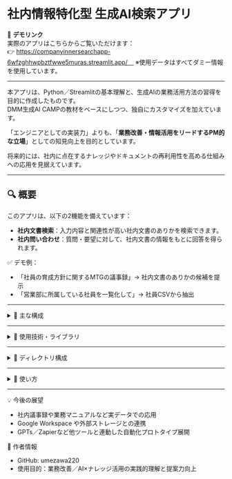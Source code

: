 # 社内情報特化型 生成AI検索アプリ

📎 **デモリンク**  
実際のアプリはこちらからご覧いただけます：  
👉 https://companyinnersearchapp-6wfzghhwpbztfwwe5muras.streamlit.app/　
※使用データはすべてダミー情報を使用しています。

---

本アプリは、Python／Streamlitの基本理解と、生成AIの業務活用方法の習得を目的に作成したものです。  
DMM生成AI CAMPの教材をベースにしつつ、独自にカスタマイズを加えています。

「エンジニアとしての実装力」よりも、「**業務改善・情報活用をリードするPM的な立場**」としての知見向上を目的としています。

将来的には、社内に点在するナレッジやドキュメントの再利用性を高める仕組みへの応用を見据えています。

---

## 🔍 概要

このアプリは、以下の2機能を備えています：

- **社内文書検索**：入力内容と関連性が高い社内文書のありかを検索できます。
- **社内問い合わせ**：質問・要望に対して、社内文書の情報をもとに回答を得られます。

✅ デモ例：
- 「社員の育成方針に関するMTGの議事録」→ 社内文書のありかの候補を提示
- 「営業部に所属している社員を一覧化して」→ 社員CSVから抽出

---

<details>
<summary>📁 主な構成</summary>

- `Streamlit` によるチャット型UI
- `OpenAI API` を使った文書ベクトル検索（RAG）
- `FAISS` による社内文書ベクトルDB構築
- CSVデータ（社員名簿）読み込み対応

</details>

---

<details>
<summary>🧠 使用技術・ライブラリ</summary>

- `LangChain`：テキスト分割・ベクトルDB連携
- `OpenAI Embeddings`：テキストのベクトル化
- `FAISS`：社内データ検索用ベクトルDB
- `Streamlit`：UI構築用フレームワーク
- `Python`：アプリ全体のベース言語

</details>

---

<details>
<summary>📁 ディレクトリ構成</summary>
   
```text
├── company_inner_search_app/
│   ├── main.py              # Streamlitアプリのメイン
│   ├── initialize.py        # データ読み込み・整形
│   ├── constants.py         # 各種設定値
│   ├── components.py        # Streamlit用UI部品
├── data/
│   ├── 社員について/
│   │   └── 社員名簿.csv     # 社員情報CSV
│   └── MTG議事録/          # 複数の社内文書
├── make_faiss_index.py      # ベクトルDB作成スクリプト
├── requirements.txt         # 必要ライブラリ一覧
```
</details> 

---

<details>
<summary>🚀 使い方</summary>
   
   ```text
1. 必要なライブラリをインストール  
   pip install -r requirements.txt
2. 環境変数 .env を作成し、OpenAIのAPIキーを設定
   OPENAI_API_KEY=your-api-key
3. ベクトルDB（FAISS）を作成
   python make_faiss_index.py
4. アプリを起動
   streamlit run company_inner_search_app/main.py
   ```
</details>

---

💡 今後の展望
- 社内議事録や業務マニュアルなど実データでの応用
- Google Workspace や外部ストレージとの連携
- GPTs／Zapierなど他ツールと連動した自動化プロトタイプ展開

👤 作者情報
- GitHub: umezawa220
- 使用目的：業務改善／AI×ナレッジ活用の実践的理解と提案力向上

